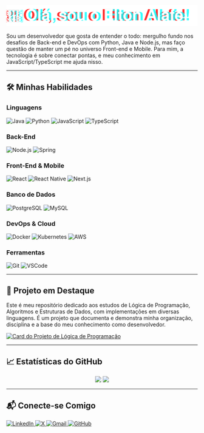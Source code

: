 <img src="logo.svg" alt="Olá, sou o Elton Alafe!"/>

Sou um desenvolvedor que gosta de entender o todo: mergulho fundo nos desafios de Back-end e DevOps com Python, Java e Node.js, mas faço questão de manter um pé no universo Front-end e Mobile. Para mim, a tecnologia é sobre conectar pontas, e meu conhecimento em JavaScript/TypeScript me ajuda nisso.

---

## 🛠️ Minhas Habilidades

### Linguagens
<p align="left">
  <img src="https://img.shields.io/badge/Java-ED8B00?style=for-the-badge&logo=openjdk&logoColor=white" alt="Java"/>
  <img src="https://img.shields.io/badge/Python-3776AB?style=for-the-badge&logo=python&logoColor=white" alt="Python"/>
  <img src="https://img.shields.io/badge/JavaScript-F7DF1E?style=for-the-badge&logo=javascript&logoColor=black" alt="JavaScript"/>
  <img src="https://img.shields.io/badge/TypeScript-3178C6?style=for-the-badge&logo=typescript&logoColor=white" alt="TypeScript"/>
</p>

### Back-End
<p align="left">
  <img src="https://img.shields.io/badge/Node.js-339933?style=for-the-badge&logo=nodedotjs&logoColor=white" alt="Node.js"/>
  <img src="https://img.shields.io/badge/Spring-6DB33F?style=for-the-badge&logo=spring&logoColor=white" alt="Spring"/>
</p>

### Front-End & Mobile
<p align="left">
  <img src="https://img.shields.io/badge/React-61DAFB?style=for-the-badge&logo=react&logoColor=black" alt="React"/>
  <img src="https://img.shields.io/badge/React_Native-61DAFB?style=for-the-badge&logo=react&logoColor=black" alt="React Native"/>
  <img src="https://img.shields.io/badge/Next.js-000000?style=for-the-badge&logo=nextdotjs&logoColor=white" alt="Next.js"/>
</p>

### Banco de Dados
<p align="left">
  <img src="https://img.shields.io/badge/PostgreSQL-4169E1?style=for-the-badge&logo=postgresql&logoColor=white" alt="PostgreSQL"/>
  <img src="https://img.shields.io/badge/MySQL-4479A1?style=for-the-badge&logo=mysql&logoColor=white" alt="MySQL"/>
</p>

### DevOps & Cloud
<p align="left">
  <img src="https://img.shields.io/badge/Docker-2496ED?style=for-the-badge&logo=docker&logoColor=white" alt="Docker"/>
  <img src="https://img.shields.io/badge/Kubernetes-326CE5?style=for-the-badge&logo=kubernetes&logoColor=white" alt="Kubernetes"/>
  <img src="https://img.shields.io/badge/Amazon_AWS-232F3E?style=for-the-badge&logo=amazonaws&logoColor=white" alt="AWS"/>
</p>

### Ferramentas
<p align="left">
  <img src="https://img.shields.io/badge/GIT-E44C30?style=for-the-badge&logo=git&logoColor=white" alt="Git"/>
  <img src="https://img.shields.io/badge/Visual_Studio_Code-007ACC?style=for-the-badge&logo=visualstudiocode&logoColor=white" alt="VSCode"/>
</p>

---

## 🚀 Projeto em Destaque

Este é meu repositório dedicado aos estudos de Lógica de Programação, Algoritmos e Estruturas de Dados, com implementações em diversas linguagens. É um projeto que documenta e demonstra minha organização, disciplina e a base do meu conhecimento como desenvolvedor.

  <a href="https://github.com/eltonalafe/logica-programacao-multilang" target="_blank">
    <img src="https://github-readme-stats.vercel.app/api/pin/?username=eltonalafe&repo=logica-programacao-multilang&theme=dark" alt="Card do Projeto de Lógica de Programação"/>
  </a>

---

## 📈 Estatísticas do GitHub

<p align="center">
  <img height="150em" src="https://github-readme-stats.vercel.app/api?username=eltonalafe&show_icons=true&theme=dark&include_all_commits=true&count_private=true"/>
  <img height="150em" src="https://github-readme-stats.vercel.app/api/top-langs/?username=eltonalafe&layout=compact&langs_count=6&theme=dark"/>
</p>

---

## 📬 Conecte-se Comigo

<p align="left">
  <a href="https://www.linkedin.com/in/elton-alafe-7310891a6" target="_blank">
    <img src="https://img.shields.io/badge/LinkedIn-0077B5?style=for-the-badge&logo=linkedin&logoColor=white" alt="LinkedIn"/>
  </a>
  <a href="https://twitter.com/EltonAlafe" target="_blank">
    <img src="https://img.shields.io/badge/X-000?style=for-the-badge&logo=x&logoColor=white" alt="X"/>
  </a>
  <a href="mailto:eltonalafe@gmail.com" target="_blank">
    <img src="https://img.shields.io/badge/Gmail-333333?style=for-the-badge&logo=gmail&logoColor=red" alt="Gmail"/>
  </a>
  <a href="https://github.com/eltonalafe" target="_blank">
    <img src="https://img.shields.io/badge/GitHub-100000?style=for-the-badge&logo=github&logoColor=white" alt="GitHub"/>
  </a>
</p>
